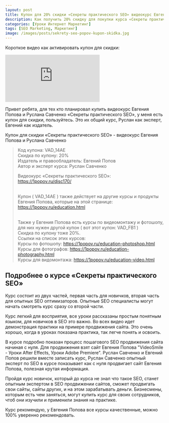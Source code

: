 ```yaml
---
layout: post
title: Купон для 20% скидки «Секреты практического SEO» видеокурс Евгения Попова
description: Как получить 20% скидку для покупки курса «Секреты практического SEO»
categories: [Уроки Интернет Маркетинг]
tags: [SEO Marketing, Маркетинг]
image: /images/posts/sekrety-seo-popov-kupon-skidka.jpg
---
```

Короткое видео как активировать купон для скидки:
<div class="yt-video-container-1">
    <iframe src="https://www.youtube.com/embed/AqVM4B6EEcg?rel=0" frameborder="0" allowfullscreen></iframe>
</div>

Привет ребята, для тех кто планировал купить видеокурс Евгения Попова и Руслана Савченко «Секреты практического SEO», у меня есть купон для скидки, пользуйтесь. Это их общий курс, Руслан как эксперт, Евгений как издатель.

Купон для скидки «Секреты практического SEO» - видеокурс Евгения Попова и Руслана Савченко
<blockquote>
Код купона: VAD_14AE <br>
Скидка по купону: 20% <br>
Издатель и правообладатель: Евгений Попов <br>
Автор и эксперт курса: Руслан Савченко <br>

Видеокурс «Секреты практического SEO»:  <br>
<a href="https://1popov.ru/disc170/" rel="nofollow" target="_blank">https://1popov.ru/disc170/</a>  <br>  <br>

Купон ( VAD_14AE ) также действует на  другие курсы и продукты Евгения Попова,
которые на этой странице: <a href="https://1popov.ru/education.html" rel="nofollow" target="_blank">https://1popov.ru/education.html</a>  <br>  <br>

Также у Евгения Попова есть курсы по видеомонтажу и фотошопу, для них нужен другой купон ( вот этот купон:  VAD_FB1 )  <br>
Скидка по купону тоже 20%.  <br>
Ссылки на список этих курсов:  <br>
Курсы по фотошопу: <a href="https://1popov.ru/education-photoshop.html" rel="nofollow" target="_blank">https://1popov.ru/education-photoshop.html</a>  <br>
Курсы для фотографов: <a href="https://1popov.ru/education-photography.html" rel="nofollow" target="_blank">https://1popov.ru/education-photography.html</a>  <br>
Курсы для видомонтажа: <a href="https://1popov.ru/education-video.html" rel="nofollow" target="_blank">https://1popov.ru/education-video.html</a>  <br>

</blockquote>

<h2>Подробнее о курсе «Секреты практического SEO» </h2>

Курс состоит из двух частей, первая часть для новичков, вторая часть для опытных SEO оптимизаторов. Опытные SEO специалисты могут начать смотреть курс сразу со второй части.

Курс легкий для восприятия, все уроки рассказаны простым понятным языком, для новичков в SEO это важно. Во всех видео идет демонстрация практики на примере продвижения сайта. Это очень хорошо, когда в уроках показана практика, так легче понять и освоить.

В курсе подробно показан процесс пошагового SEO продвижения сайта начиная с нуля. Для продвижения взят сайт Евгения Попова "VideoSmile - Уроки After Effects, Уроки Adobe Premiere". Руслан Савченко и Евгений Попов решили вместе записать курс, Руслан Савченко опытный эксперт по SEO в курсе показывает как с нуля продвигает сайт Евгения Попова, полезная крутая информация.

Пройдя курс новичок, который до курса не знал что такое SEO, станет опытным экспертом в SEO продвижении сайтов, сможет продвигать свои сайты, сайты других, и на этом зарабатывать деньги. Бизнесмены, которым есть чем заняться, могут купить курс для своих сотрудников, чтоб они изучили и применили знания на практике.

Курс рекомендую, у Евгения Попова все курсы качественные, можно 100% уверенно рекомендовать.
